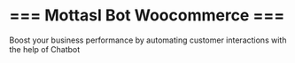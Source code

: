 # === Mottasl Bot Woocommerce ===

Boost your business performance by automating customer interactions with the help of Chatbot
